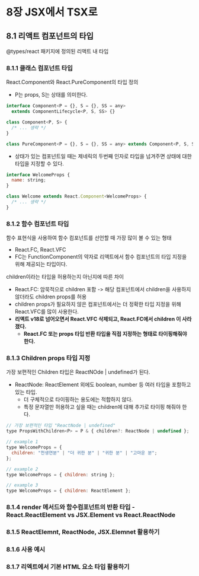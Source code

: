 # 8장 JSX에서 TSX로
## 8.1 리액트 컴포넌트의 타입
@types/react 패키지에 정의된 리액트 내 타입

### 8.1.1 클래스 컴포넌트 타입
React.Component와 React.PureComponent의 타입 정의
- P는 props, S는 상태를 의미한다.
```jsx
interface Component<P = {}, S = {}, SS = any>
  extends ComponentLifecycle<P, S, SS> {}

class Component<P, S> {
  /* ... 생략 */
}

class PureComponent<P = {}, S = {}, SS = any> extends Component<P, S, SS> {}
```
- 상태가 있는 컴포넌트일 때는 제네릭의 두번째 인자로 타입을 넘겨주면 상태에 대한 타입을 지정할 수 있다.
```jsx
interface WelcomeProps {
  name: string;
}

class Welcome extends React.Component<WelcomeProps> {
  /* ... 생략 */
}
```

### 8.1.2 함수 컴포넌트 타입
함수 표현식을 사용하여 함수 컴포넌트를 선언할 때 가장 많이 볼 수 있는 형태
- React.FC, React.VFC
- FC는 FunctionComponent의 약자로 리액트에서 함수 컴포넌트의 타입 지정을 위해 제공되는 타입이다.

children이라는 타입을 허용하는지 아닌지에 따른 차이
- React.FC: 암묵적으로 children 포함 -> 해당 컴포넌트에서 children을 사용하지 않더라도 children props를 허용
- children props가 필요하지 않은 컴포넌트에서는 더 정확한 타입 지정을 위해 React.VFC를 많이 사용한다.
- **리액트 v18로 넘어오면서 React.VFC 삭제되고, React.FC에서 children 이 사라졌다.**
  - **React.FC 또는 props 타입 반환 타입을 직접 지정하는 형태로 타이핑해줘야 한다.**
  
### 8.1.3 Children props 타입 지정
가장 보편적인 Children 타입은 ReactNOde | undefined가 된다.
- ReactNode: ReactElement 외에도 boolean, number 등 여러 타입을 포함하고 있는 타입.
  - 더 구체적으로 타이핑하는 용도에는 적합하지 않다.
  - 특정 문자열만 허용하고 싶을 때는 children에 대해 추가로 타이핑 해줘야 한다.
```jsx
// 가장 보편적인 타입 "ReactNode | undefined"
type PropsWithChildren<P> = P & { children?: ReactNode | undefined };

// example 1
type WelcomeProps = {
  children: "천생연분" | "더 귀한 분" | "귀한 분" | "고마운 분";
};

// example 2
type WelcomeProps = { children: string };

// example 3
type WelcomeProps = { children: ReactElement };
```

### 8.1.4 render 메서드와 함수컴포넌트의 반환 타입 - React.ReactElement vs JSX.Element vs React.ReactNode

### 8.1.5 ReactElemnt, ReactNode, JSX.Elemnet 활용하기

### 8.1.6 사용 예시

### 8.1.7 리엑트에서 기본 HTML 요소 타입 활용하기
